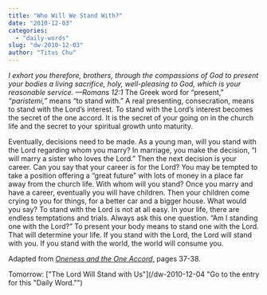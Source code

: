 ```yaml
---
title: "Who Will We Stand With?"
date: "2010-12-03"
categories: 
  - "daily-words"
slug: "dw-2010-12-03"
author: "Titus Chu"
---
```


_I exhort you therefore, brothers, through the compassions of God to present your bodies a living sacrifice, holy, well-pleasing to God, which is your reasonable service. —Romans 12:1_ The Greek word for “present,” _“paristemi,”_ means “to stand with.” A real presenting, consecration, means to stand with the Lord’s interest. To stand with the Lord’s interest becomes the secret of the one accord. It is the secret of your going on in the church life and the secret to your spiritual growth unto maturity.

Eventually, decisions need to be made. As a young man, will you stand with the Lord regarding whom you marry? In marriage, you make the decision, “I will marry a sister who loves the Lord.” Then the next decision is your career. Can you say that your career is for the Lord? You may be tempted to take a position offering a “great future” with lots of money in a place far away from the church life. With whom will you stand? Once you marry and have a career, eventually you will have children. Then your children come crying to you for things, for a better car and a bigger house. What would you say? To stand with the Lord is not at all easy. In your life, there are endless temptations and trials. Always ask this one question. “Am I standing one with the Lord?” To present your body means to stand one with the Lord. That will determine your life. If you stand with the Lord, the Lord will stand with you. If you stand with the world, the world will consume you.

Adapted from _[Oneness and the One Accord,](/book-oneness "Go to the listing for this book.")_ pages 37-38.

Tomorrow: ["The Lord Will Stand with Us"](/dw-2010-12-04 "Go to the entry for this "Daily Word."")
